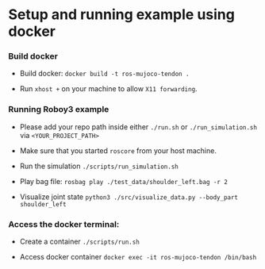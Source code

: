 # Setup and running example using docker

### Build docker

- Build docker: `docker build -t ros-mujoco-tendon .`

- Run `xhost +` on your machine to allow `X11 forwarding`.

### Running Roboy3 example

- Please add your repo path inside either `./run.sh` or `./run_simulation.sh` via `<YOUR_PROJECT_PATH>`

- Make sure that you started `roscore` from your host machine.

- Run the simulation `./scripts/run_simulation.sh`

- Play bag file: `rosbag play ./test_data/shoulder_left.bag -r 2`

- Visualize joint state `python3 ./src/visualize_data.py --body_part shoulder_left`

### Access the docker terminal:

- Create a container `./scripts/run.sh`

- Access docker container `docker exec -it ros-mujoco-tendon /bin/bash`

